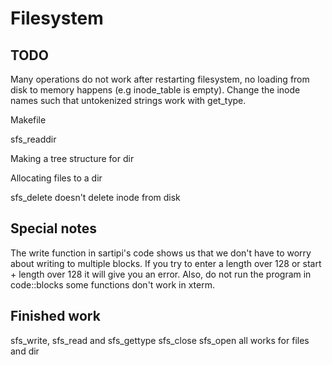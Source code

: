 <h1>Filesystem</h1>

<h2> TODO </h2>
<p>
Many operations do not work after restarting filesystem, no loading from disk to memory happens (e.g inode_table is empty). 
Change the inode names such that untokenized strings work with get_type.</p>
<p>Makefile</p>
<p>sfs_readdir</p>
<p>Making a tree structure for dir</p>
<p>Allocating files to a dir</p>
<p> sfs_delete doesn't delete inode from disk </p>


<h2> Special notes </h2>
 The write function in sartipi's code shows us that we don't have to worry about writing to multiple blocks.
If you try to enter a length over 128 or start + length over 128 it will give you an error. 
Also, do not run the program in code::blocks some functions don't work in xterm. 

<h2>Finished work</h2>
sfs_write, sfs_read and sfs_gettype sfs_close sfs_open all works for files and dir
